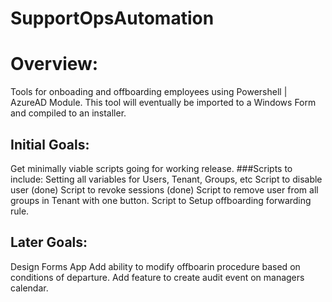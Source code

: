 # SupportOpsAutomation
# Overview: 
Tools for onboading and offboarding employees using Powershell | AzureAD Module.  This tool will eventually be imported to a Windows Form and compiled to an installer.

## Initial Goals: 
Get minimally viable scripts going for working release.
###Scripts to include:
Setting all variables for Users, Tenant, Groups, etc
Script to disable user (done) 
Script to revoke sessions (done)
Script to remove user from all groups in Tenant with one button.
Script to Setup offboarding forwarding rule.

## Later Goals:
Design Forms App
Add ability to modify offboarin procedure based on conditions of departure.
Add feature to create audit event on managers calendar.
